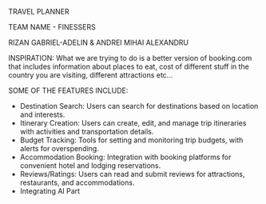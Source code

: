 TRAVEL PLANNER

TEAM NAME - FINESSERS

RIZAN GABRIEL-ADELIN & ANDREI MIHAI ALEXANDRU

INSPIRATION: What we are trying to do is a better version of booking.com that includes information about places to eat, cost of different stuff in the country you are visiting, different attractions etc...

SOME OF THE FEATURES INCLUDE:

- Destination Search: Users can search for destinations based on location and interests.
- Itinerary Creation: Users can create, edit, and manage trip itineraries with activities and transportation details.
- Budget Tracking: Tools for setting and monitoring trip budgets, with alerts for overspending.
- Accommodation Booking: Integration with booking platforms for convenient hotel and lodging reservations.
- Reviews/Ratings: Users can read and submit reviews for attractions, restaurants, and accommodations.
- Integrating AI Part
